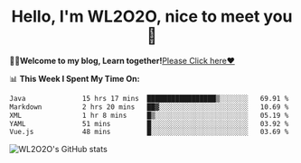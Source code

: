 <h1 align = "center">Hello, I'm WL2O2O, nice to meet you 👋</h1>

🧑‍💻**Welcome to my blog, Learn together!**[Please Click here❤️](https://wl2o2o.github.io)

📊 **This Week I Spent My Time On:**
<!--START_SECTION:waka-->

```txt
Java              15 hrs 17 mins  █████████████████▒░░░░░░░   69.91 %
Markdown          2 hrs 20 mins   ██▓░░░░░░░░░░░░░░░░░░░░░░   10.69 %
XML               1 hr 8 mins     █▒░░░░░░░░░░░░░░░░░░░░░░░   05.19 %
YAML              51 mins         █░░░░░░░░░░░░░░░░░░░░░░░░   03.92 %
Vue.js            48 mins         █░░░░░░░░░░░░░░░░░░░░░░░░   03.69 %
```

<!--END_SECTION:waka-->

![WL2O2O's GitHub stats](https://github-readme-stats.vercel.app/api?username=wl2o2o&show_icons=true)


<!--
**WL2O2O/WL2O2O** is a ✨ _special_ ✨ repository because its `README.md` (this file) appears on your GitHub profile.

Here are some ideas to get you started:

- 🔭 I’m currently working on ...
- 🌱 I’m currently learning ...
- 👯 I’m looking to collaborate on ...
- 🤔 I’m looking for help with ...
- 💬 Ask me about ...
- 📫 How to reach me: ...
- 😄 Pronouns: ...
- ⚡ Fun fact: ...
-->
